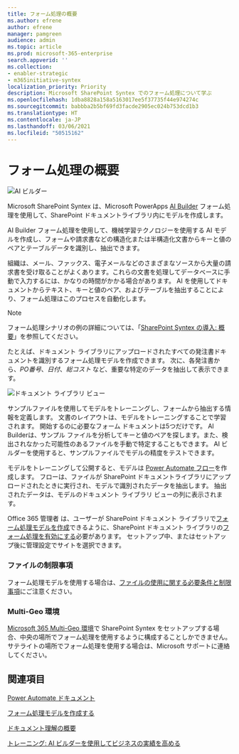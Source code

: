 ```yaml
---
title: フォーム処理の概要
ms.author: efrene
author: efrene
manager: pamgreen
audience: admin
ms.topic: article
ms.prod: microsoft-365-enterprise
search.appverid: ''
ms.collection:
- enabler-strategic
- m365initiative-syntex
localization_priority: Priority
description: Microsoft SharePoint Syntex でのフォーム処理について学ぶ
ms.openlocfilehash: 1dba8828a158a5163017ee5f37735f44e974274c
ms.sourcegitcommit: babbba2b5bf69fd3facde2905ec024b753dcd1b3
ms.translationtype: HT
ms.contentlocale: ja-JP
ms.lasthandoff: 03/06/2021
ms.locfileid: "50515162"
---
```

# <a name="form-processing-overview"></a>フォーム処理の概要

 ![AI ビルダー](../media/content-understanding/ai-builder.png)</br>

Microsoft SharePoint Syntex は、Microsoft PowerApps [AI Builder](https://docs.microsoft.com/ai-builder/overview) フォーム処理を使用して、SharePoint ドキュメントライブラリ内にモデルを作成します。

AI Builder フォーム処理を使用して、機械学習テクノロジーを使用する AI モデルを作成し、フォームや請求書などの構造化または半構造化文書からキーと値のペアとテーブルデータを識別し、抽出できます。

組織は、メール、ファックス、電子メールなどのさまざまなソースから大量の請求書を受け取ることがよくあります。これらの文書を処理してデータベースに手動で入力するには、かなりの時間がかかる場合があります。 AI を使用してドキュメントからテキスト、キーと値のペア、およびテーブルを抽出することにより、フォーム処理はこのプロセスを自動化します。 

> [!NOTE]
> フォーム処理シナリオの例の詳細については、「[SharePoint Syntex の導入: 概要](https://docs.microsoft.com/microsoft-365/contentunderstanding/adoption-getstarted#form-processing-scenario-example)」を参照してください。

たとえば、ドキュメント ライブラリにアップロードされたすべての発注書ドキュメントを識別するフォーム処理モデルを作成できます。 次に、各発注書から、*PO番号*、*日付*、*総コスト* など、重要な特定のデータを抽出して表示できます。

![ドキュメント ライブラリ ビュー](../media/content-understanding/doc-lib-done.png)</br>  

サンプルファイルを使用してモデルをトレーニングし、フォームから抽出する情報を定義します。 文書のレイアウトは、モデルをトレーニングすることで学習されます。 開始するのに必要なフォーム ドキュメントは5つだけです。 AI Builderは、サンプル ファイルを分析してキーと値のペアを探します。また、検出されなかった可能性のあるファイルを手動で特定することもできます。  AI ビルダーを使用すると、サンプルファイルでモデルの精度をテストできます。

モデルをトレーニングして公開すると、モデルは [Power Automate フロー](https://docs.microsoft.com/power-automate/getting-started)を作成します。 フローは、ファイルが SharePoint ドキュメントライブラリにアップロードされたときに実行され、モデルで識別されたデータを抽出します。 抽出されたデータは、モデルのドキュメント ライブラリ ビューの列に表示されます。

Office 365 管理者 は、ユーザーが SharePoint ドキュメント ライブラリで[フォーム処理モデルを作成](create-a-form-processing-model.md)できるように、SharePoint ドキュメント ライブラリの[フォーム処理を有効にする](https://docs.microsoft.com/microsoft-365/contentunderstanding/set-up-content-understanding#to-set-up-content-understanding)必要があります。 セットアップ中、またはセットアップ後に管理設定でサイトを選択できます。

### <a name="file-limitations"></a>ファイルの制限事項

フォーム処理モデルを使用する場合は、[ファイルの使用に関する必要条件と制限事項](https://docs.microsoft.com/ai-builder/form-processing-model-requirements)にご注意ください。

### <a name="multi-geo-environments"></a>Multi-Geo 環境

[Microsoft 365 Multi-Geo 環境](https://docs.microsoft.com/microsoft-365/enterprise/microsoft-365-multi-geo)で SharePoint Syntex をセットアップする場合、中央の場所でフォーム処理を使用するように構成することしかできません。 サテライトの場所でフォーム処理を使用する場合は、Microsoft サポートに連絡してください。






## <a name="see-also"></a>関連項目
  
[Power Automate ドキュメント](https://docs.microsoft.com/power-automate/)

[フォーム処理モデルを作成する](create-a-form-processing-model.md)

[ドキュメント理解の概要](document-understanding-overview.md)

[トレーニング: AI ビルダーを使用してビジネスの実績を高める](https://docs.microsoft.com/learn/paths/improve-business-performance-ai-builder/?source=learn)
